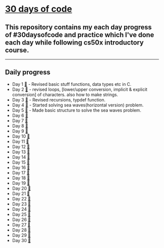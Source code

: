 # [30 days of code](https://twitter.com/anant_luthra_/status/1642538505040691200)

## This repository contains my each day progress of #30daysofcode and practice which I've done each day while following cs50x introductory course.
---
## Daily progress 

- Day 1 [🔗](./day%201/) - Revised basic stuff functions, data types etc in C.
- Day 2 [🔗](./day%202/) - revised loops, [lower/upper conversion, implicit & explicit conversion] of characters. also how to make strings.
- Day 3 [🔗](./day%203/) - Revised recursions, typdef function.
- Day 4 [🔗](./day%204/) - Started solving sea waves(horizontal version) problem.
- Day 5 [🔗](./day%205/) - Made basic structure to solve the sea waves problem.
- Day 6 [🔗]()
- Day 7 [🔗]()
- Day 8 [🔗]()
- Day 9 [🔗]()
- Day 10 [🔗]()
- Day 11 [🔗]()
- Day 12 [🔗]()
- Day 13 [🔗]()
- Day 14 [🔗]()
- Day 15 [🔗]()
- Day 16 [🔗]()
- Day 17 [🔗]()
- Day 18 [🔗]()
- Day 19 [🔗]()
- Day 20 [🔗]()
- Day 21 [🔗]()
- Day 22 [🔗]()
- Day 23 [🔗]()
- Day 24 [🔗]()
- Day 25 [🔗]()
- Day 26 [🔗]()
- Day 27 [🔗]()
- Day 28 [🔗]()
- Day 29 [🔗]()
- Day 30 [🔗]()